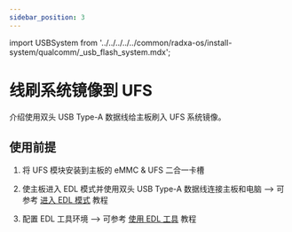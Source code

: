 ```yaml
---
sidebar_position: 3
---
```


import USBSystem from '../../../../../common/radxa-os/install-system/qualcomm/\_usb_flash_system.mdx';

# 线刷系统镜像到 UFS

介绍使用双头 USB Type-A 数据线给主板刷入 UFS 系统镜像。

## 使用前提

1. 将 UFS 模块安装到主板的 eMMC & UFS 二合一卡槽

2. 使主板进入 EDL 模式并使用双头 USB Type-A 数据线连接主板和电脑 --> 可参考 [进入 EDL 模式](./edl_mode.md) 教程

3. 配置 EDL 工具环境 --> 可参考 [使用 EDL 工具](./set_edl_variable.md) 教程

<USBSystem download_page="../../../download" board="dragon-q6a" spi_path="\flat_build\spinor\dragon-q6a\" loader="prog_firehose_ddr.elf" storage_type="ufs" start_sector="0" image_file="radxa-dragon-q6a_noble_kde_t4.output_4096.img"/>
